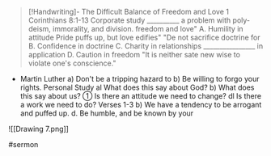 > [!Handwriting]-
> The Difficult Balance of Freedom
> and Love
1 Corinthians
8:1-13
Corporate study
__________ a problem with
poly-deism, immorality, and division.
freedom and love"
A. Humility in attitude
Pride puffs up, but love edifies"
"De not sacrifice doctrine for
B. Confidence in doctrine
C. Charity in relationships
________________ in application
D. Caution in freedom
"It is neither sate new wise to
violate one's conscience."
- Martin Luther
a) Don't be a tripping hazard to
b) Be willing to forgo your rights.
Personal Study
al What does this say about God?
b) What does this say about us?
① Is there an attitude we need to change?
dl Is there a work we need to do?
Verses 1-3
b) We have a tendency to be
arrogant and puffed up.
d. Be humble, and be known by your

![[Drawing 7.png]]

#sermon